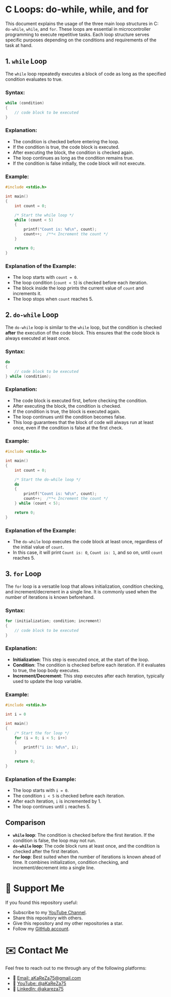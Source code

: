 # C Loops: do-while, while, and for

This document explains the usage of the three main loop structures in C: `do-while`, `while`, and `for`. These loops are essential in microcontroller programming to execute repetitive tasks. Each loop structure serves specific purposes depending on the conditions and requirements of the task at hand.

## 1. `while` Loop

The `while` loop repeatedly executes a block of code as long as the specified condition evaluates to true.

### Syntax:
```c
while (condition) 
{
    // code block to be executed
}
```

### Explanation:
- The condition is checked before entering the loop.
- If the condition is true, the code block is executed.
- After executing the block, the condition is checked again.
- The loop continues as long as the condition remains true.
- If the condition is false initially, the code block will not execute.

### Example:
```c
#include <stdio.h>

int main() 
{
    int count = 0;

    /* Start the while loop */
    while (count < 5) 
    {
        printf("Count is: %d\n", count);
        count++;  /**< Increment the count */
    }

    return 0;
}
```

### Explanation of the Example:
- The loop starts with `count = 0`.
- The loop condition (`count < 5`) is checked before each iteration.
- The block inside the loop prints the current value of `count` and increments it.
- The loop stops when `count` reaches 5.

## 2. `do-while` Loop

The `do-while` loop is similar to the `while` loop, but the condition is checked **after** the execution of the code block. This ensures that the code block is always executed at least once.

### Syntax:
```c
do 
{
    // code block to be executed
} while (condition);
```

### Explanation:
- The code block is executed first, before checking the condition.
- After executing the block, the condition is checked.
- If the condition is true, the block is executed again.
- The loop continues until the condition becomes false.
- This loop guarantees that the block of code will always run at least once, even if the condition is false at the first check.

### Example:
```c
#include <stdio.h>

int main() 
{
    int count = 0;

    /* Start the do-while loop */
    do 
    {
        printf("Count is: %d\n", count);
        count++;  /**< Increment the count */
    } while (count < 5);

    return 0;
}
```

### Explanation of the Example:
- The `do-while` loop executes the code block at least once, regardless of the initial value of `count`.
- In this case, it will print `Count is: 0`, `Count is: 1`, and so on, until `count` reaches 5.

## 3. `for` Loop

The `for` loop is a versatile loop that allows initialization, condition checking, and increment/decrement in a single line. It is commonly used when the number of iterations is known beforehand.

### Syntax:
```c
for (initialization; condition; increment) 
{
    // code block to be executed
}
```

### Explanation:
- **Initialization**: This step is executed once, at the start of the loop.
- **Condition**: The condition is checked before each iteration. If it evaluates to true, the loop body executes.
- **Increment/Decrement**: This step executes after each iteration, typically used to update the loop variable.

### Example:
```c
#include <stdio.h>

int i = 0

int main() 
{
    /* Start the for loop */
    for (i = 0; i < 5; i++) 
    {
        printf("i is: %d\n", i);
    }

    return 0;
}
```

### Explanation of the Example:
- The loop starts with `i = 0`.
- The condition `i < 5` is checked before each iteration.
- After each iteration, `i` is incremented by 1.
- The loop continues until `i` reaches 5.

## Comparison

- **`while` loop**: The condition is checked before the first iteration. If the condition is false, the loop may not run.
- **`do-while` loop**: The code block runs at least once, and the condition is checked after the first iteration.
- **`for` loop**: Best suited when the number of iterations is known ahead of time. It combines initialization, condition checking, and increment/decrement into a single line.
   
# 🌟 Support Me
If you found this repository useful:
- Subscribe to my [YouTube Channel](https://www.youtube.com/@aKaReZa75).
- Share this repository with others.
- Give this repository and my other repositories a star.
- Follow my [GitHub account](https://github.com/aKaReZa75).

# ✉️ Contact Me
Feel free to reach out to me through any of the following platforms:
- 📧 [Email: aKaReZa75@gmail.com](mailto:aKaReZa75@gmail.com)
- 🎥 [YouTube: @aKaReZa75](https://www.youtube.com/@aKaReZa75)
- 💼 [LinkedIn: @akareza75](https://www.linkedin.com/in/akareza75)